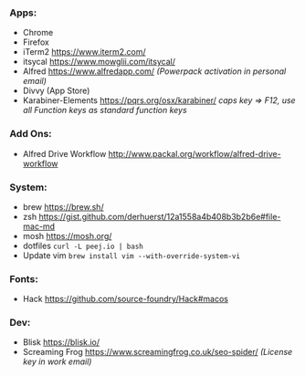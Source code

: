### Apps:
* Chrome
* Firefox
* iTerm2 https://www.iterm2.com/
* itsycal https://www.mowglii.com/itsycal/
* Alfred https://www.alfredapp.com/ *(Powerpack activation in personal email)*
* Divvy (App Store)
* Karabiner-Elements https://pqrs.org/osx/karabiner/
*caps key => F12, use all Function keys as standard function keys*

### Add Ons:
* Alfred Drive Workflow http://www.packal.org/workflow/alfred-drive-workflow


### System:
* brew https://brew.sh/
* zsh https://gist.github.com/derhuerst/12a1558a4b408b3b2b6e#file-mac-md
* mosh https://mosh.org/
* dotfiles `curl -L peej.io | bash`
* Update vim `brew install vim --with-override-system-vi`

### Fonts:
* Hack https://github.com/source-foundry/Hack#macos

### Dev:
* Blisk https://blisk.io/
* Screaming Frog https://www.screamingfrog.co.uk/seo-spider/ *(License key in work email)*
